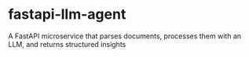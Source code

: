 # fastapi-llm-agent
A FastAPI microservice that parses documents, processes them with an LLM, and returns structured insights
